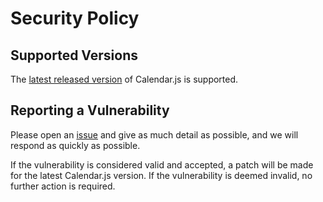 # Security Policy

## Supported Versions

The [latest released version](https://github.com/williamtroup/Select.js/releases) of Calendar.js is supported.

## Reporting a Vulnerability

Please open an [issue](https://github.com/williamtroup/Select.js/issues) and give as much detail as possible, and we will respond as quickly as possible.

If the vulnerability is considered valid and accepted, a patch will be made for the latest Calendar.js version.
If the vulnerability is deemed invalid, no further action is required.
